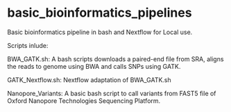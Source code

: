 # basic_bioinformatics_pipelines
Basic bioinformatics pipeline in bash and Nextflow for Local use. 

Scripts inlude:

BWA_GATK.sh: A bash scripts downloads a paired-end file from SRA, aligns the reads to genome using BWA and calls SNPs using GATK.

GATK_Nextflow.sh: Nextflow adaptation of BWA_GATK.sh

Nanopore_Variants: A basic bash script to call variants from FAST5 file of Oxford Nanopore Technologies Sequencing Platform.

